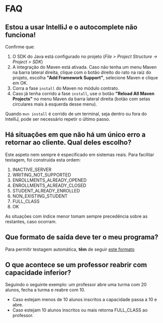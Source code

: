 # FAQ

## Estou a usar IntelliJ e o autocomplete não funciona!

Confirme que:

1. O SDK do Java está configurado no projeto (*File > Project Structure -> Project > SDK*)
2. A integração do Maven está ativada. Caso não tenha um menu Maven na barra lateral direita, clique com o botão direito
   do rato na raiz do projeto, escolha **"Add Framework Support"**, selecione Maven e clique em OK.
3. Corra a fase `install` do Maven no módulo contrato.
4. Caso já tenha corrido a fase `install`, use o botão **"Reload All Maven Projects"** no menu Maven da barra lateral
   direita (botão com setas circulares mais à esquerda desse menu).

Quando `mvn install` é corrido de um terminal, seja dentro ou fora do IntelliJ, pode ser necessário repetir o último
passo.

## Há situações em que não há um único erro a retornar ao cliente. Qual deles escolho?

Este aspeto nem sempre é especificado em sistemas reais. Para facilitar testagem, foi construída esta ordem:

1. INACTIVE\_SERVER
2. WRITING\_NOT\_SUPPORTED
3. ENROLLMENTS\_ALREADY\_OPENED
4. ENROLLMENTS\_ALREADY\_CLOSED
5. STUDENT\_ALREADY\_ENROLLED
6. NON\_EXISTING\_STUDENT
7. FULL\_CLASS
8. OK

As situações com índice menor tomam sempre precedência sobre as restantes, caso ocorram.

## Que formato de saída deve ter o meu programa?

Para permitir testagem automática, **têm** de
seguir [este formato](https://discord.com/channels/949644248045719622/955528908885868555/955529219629273119)

## O que acontece se um professor reabrir com capacidade inferior?

Seguindo o seguinte exemplo: um professor abre uma turma com 20 alunos, fecha a turma e reabre com 10.

- Caso estejam menos de 10 alunos inscritos a capacidade passa a 10 e abre.
- Caso estejam 10 alunos inscritos ou mais retorna FULL_CLASS ao professor.

